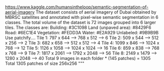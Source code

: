 
https://www.kaggle.com/humansintheloop/semantic-segmentation-of-aerial-imagery
The dataset consists of aerial imagery of Dubai obtained by MBRSC satellites and annotated with pixel-wise semantic segmentation in 6 classes. The total volume of the dataset is 72 images grouped into 6 larger tiles. The classes are:
Building: #3C1098
Land (unpaved area): #8429F6
Road: #6EC1E4
Vegetation: #FEDD3A
Water: #E2A929
Unlabeled: #9B9B9B
Use patchify....
Tile 1: 797 x 644 --> 768 x 512 --> 6
Tile 2: 509 x 544 --> 512 x 256 --> 2
Tile 3: 682 x 658 --> 512 x 512  --> 4
Tile 4: 1099 x 846 --> 1024 x 768 --> 12
Tile 5: 1126 x 1058 --> 1024 x 1024 --> 16
Tile 6: 859 x 838 --> 768 x 768 --> 9
Tile 7: 1817 x 2061 --> 1792 x 2048 --> 56
Tile 8: 2149 x 1479 --> 1280 x 2048 --> 40
Total 9 images in each folder * (145 patches) = 1305
Total 1305 patches of size 256x256
"""

